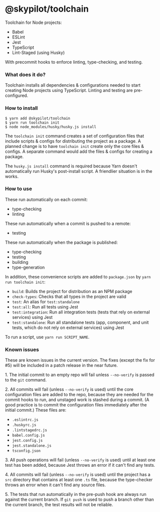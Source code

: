 # @skypilot/toolchain
Toolchain for Node projects:
- Babel
- ESLint
- Jest
- TypeScript
- Lint-Staged (using Husky)

With precommit hooks to enforce linting, type-checking, and testing.

### What does it do?
Toolchain installs all dependencies & configurations needed to start creating Node projects
using TypeScript. Linting and testing are pre-configured.


### How to install 
```
$ yarn add @skypilot/toolchain
$ yarn run toolchain init
$ node node_modules/husky/husky.js install
```

The `toolchain init` command creates a set of configuration files that include scripts & configs
for distributing the project as a package. A planned change is to have `toolchain init` create only
the core files & configs. A separate command would add the files & configs for creating a package.

The `husky.js install` command is required because Yarn doesn't automatically run Husky's
post-install script. A friendlier situation is in the works.

### How to use

These run automatically on each commit:
- type-checking
- linting

These run automatically when a commit is pushed to a remote:
- testing

These run automatically when the package is published:
- type-checking
- testing
- building
- type-generation

In addition, these convenience scripts are added to `package.json` by `yarn run toolchain init`:

- `build`: Builds the project for distribution as an NPM package
- `check-types`: Checks that all types in the project are valid
- `test`: An alias for `test:standalone`
- `test:all`: Run all tests using Jest
- `test:integration`: Run all integration tests (tests that rely on external services) using Jest
- `test:standalone`: Run all standalone tests (app, component, and unit tests, which do not rely
on external services) using Jest

To run a script, use `yarn run SCRIPT_NAME`.

### Known issues

These are known issues in the current version. The fixes (except the fix for #5) will be included
in a patch release in the near future.

1\. The initial commit to an empty repo will fail unless `--no-verify` is passed to the `git` command.

2\. All commits will fail (unless `--no-verify` is used) until the core configuration files are added
  to the repo, because they are needed for the commit hooks to run, and unstaged work is stashed
   during a commit. (A good practice is to commit the configuration files immediately after the
   initial commit.) These files are:
  - `.eslintrc.js`
  - `.huskyrc.js`
  - `.lintstagedrc.js`
  - `babel.config.js`
  - `jest.config.js`
  - `jest.standalone.js`
  - `tsconfig.json`

3\. All push operations will fail (unless `--no-verify` is used) until at least one test has been
  added, because Jest throws an error if it can't find any tests.

4\. All commits will fail (unless `--no-verify` is used) until the project has a `src` directory
  that contains at least one `.ts` file, because the type-checker throws an error when it can't
  find any source files.

5\. The tests that run automatically in the pre-push hook are always run against the current branch.
  If `git push` is used to push a branch other than the current branch, the test results will not
  be reliable.
